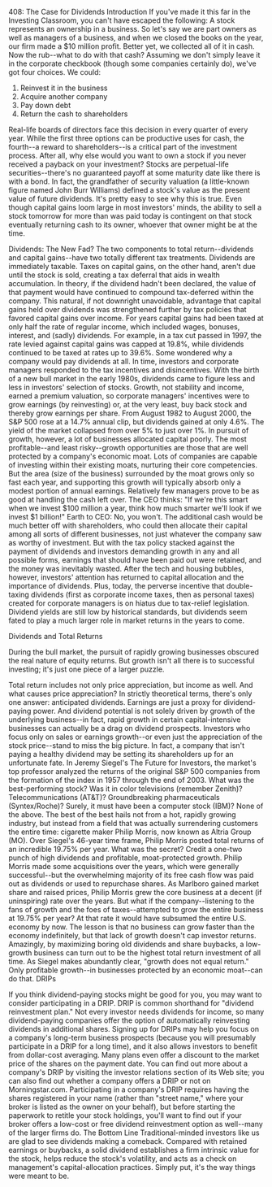408: The Case for Dividends
Introduction
If you've made it this far in the Investing Classroom, you can't have escaped the following: A stock represents an ownership in a business. So let's say we are part owners as well as managers of a business, and when we closed the books on the year, our firm made a $10 million profit. Better yet, we collected all of it in cash. Now the rub--what to do with that cash?
Assuming we don't simply leave it in the corporate checkbook (though some companies certainly do), we've got four choices. We could:
 
 1. Reinvest it in the business
 2. Acquire another company
 3. Pay down debt
 4. Return the cash to shareholders
  
  Real-life boards of directors face this decision in every quarter of every year. While the first three options can be productive uses for cash, the fourth--a reward to shareholders--is a critical part of the investment process. After all, why else would you want to own a stock if you never received a payback on your investment? Stocks are perpetual-life securities--there's no guaranteed payoff at some maturity date like there is with a bond.
  In fact, the grandfather of security valuation (a little-known figure named John Burr Williams) defined a stock's value as the present value of future dividends. It's pretty easy to see why this is true. Even though capital gains loom large in most investors' minds, the ability to sell a stock tomorrow for more than was paid today is contingent on that stock eventually returning cash to its owner, whoever that owner might be at the time.

  Dividends: The New Fad?
  The two components to total return--dividends and capital gains--have two totally different tax treatments. Dividends are immediately taxable. Taxes on capital gains, on the other hand, aren't due until the stock is sold, creating a tax deferral that aids in wealth accumulation. In theory, if the dividend hadn't been declared, the value of that payment would have continued to compound tax-deferred within the company.
  This natural, if not downright unavoidable, advantage that capital gains held over dividends was strengthened further by tax policies that favored capital gains over income. For years capital gains had been taxed at only half the rate of regular income, which included wages, bonuses, interest, and (sadly) dividends. For example, in a tax cut passed in 1997, the rate levied against capital gains was capped at 19.8%, while dividends continued to be taxed at rates up to 39.6%. Some wondered why a company would pay dividends at all.
  In time, investors and corporate managers responded to the tax incentives and disincentives. With the birth of a new bull market in the early 1980s, dividends came to figure less and less in investors' selection of stocks. Growth, not stability and income, earned a premium valuation, so corporate managers' incentives were to grow earnings (by reinvesting) or, at the very least, buy back stock and thereby grow earnings per share. From August 1982 to August 2000, the S&P 500 rose at a 14.7% annual clip, but dividends gained at only 4.6%. The yield of the market collapsed from over 5% to just over 1%.
  In pursuit of growth, however, a lot of businesses allocated capital poorly. The most profitable--and least risky--growth opportunities are those that are well protected by a company's economic moat. Lots of companies are capable of investing within their existing moats, nurturing their core competencies. But the area (size of the business) surrounded by the moat grows only so fast each year, and supporting this growth will typically absorb only a modest portion of annual earnings. 
  Relatively few managers prove to be as good at handling the cash left over. The CEO thinks: "If we're this smart when we invest $100 million a year, think how much smarter we'll look if we invest $1 billion!" Earth to CEO: No, you won't. The additional cash would be much better off with shareholders, who could then allocate their capital among all sorts of different businesses, not just whatever the company saw as worthy of investment. But with the tax policy stacked against the payment of dividends and investors demanding growth in any and all possible forms, earnings that should have been paid out were retained, and the money was inevitably wasted.
  After the tech and housing bubbles, however, investors' attention has returned to capital allocation and the importance of dividends. Plus, today, the perverse incentive that double-taxing dividends (first as corporate income taxes, then as personal taxes) created for corporate managers is on hiatus due to tax-relief legislation. Dividend yields are still low by historical standards, but dividends seem fated to play a much larger role in market returns in the years to come.

  Dividends and Total Returns

  During the bull market, the pursuit of rapidly growing businesses obscured the real nature of equity returns. But growth isn't all there is to successful investing; it's just one piece of a larger puzzle.
   
   Total return includes not only price appreciation, but income as well. And what causes price appreciation? In strictly theoretical terms, there's only one answer: anticipated dividends. Earnings are just a proxy for dividend-paying power. And dividend potential is not solely driven by growth of the underlying business--in fact, rapid growth in certain capital-intensive businesses can actually be a drag on dividend prospects.
   Investors who focus only on sales or earnings growth--or even just the appreciation of the stock price--stand to miss the big picture. In fact, a company that isn't paying a healthy dividend may be setting its shareholders up for an unfortunate fate.
   In Jeremy Siegel's The Future for Investors, the market's top professor analyzed the returns of the original S&P 500 companies from the formation of the index in 1957 through the end of 2003. What was the best-performing stock? Was it in color televisions (remember Zenith)? Telecommunications (AT&T)? Groundbreaking pharmaceuticals (Syntex/Roche)? Surely, it must have been a computer stock (IBM)?
   None of the above. The best of the best hails not from a hot, rapidly growing industry, but instead from a field that was actually surrendering customers the entire time: cigarette maker Philip Morris, now known as Altria Group (MO). Over Siegel's 46-year time frame, Philip Morris posted total returns of an incredible 19.75% per year.
   What was the secret? Credit a one-two punch of high dividends and profitable, moat-protected growth. Philip Morris made some acquisitions over the years, which were generally successful--but the overwhelming majority of its free cash flow was paid out as dividends or used to repurchase shares. As Marlboro gained market share and raised prices, Philip Morris grew the core business at a decent (if uninspiring) rate over the years. But what if the company--listening to the fans of growth and the foes of taxes--attempted to grow the entire business at 19.75% per year? At that rate it would have subsumed the entire U.S. economy by now.
   The lesson is that no business can grow faster than the economy indefinitely, but that lack of growth doesn't cap investor returns. Amazingly, by maximizing boring old dividends and share buybacks, a low-growth business can turn out to be the highest total return investment of all time. As Siegel makes abundantly clear, "growth does not equal return." Only profitable growth--in businesses protected by an economic moat--can do that.
   DRIPs

   If you think dividend-paying stocks might be good for you, you may want to consider participating in a DRIP. DRIP is common shorthand for "dividend reinvestment plan." Not every investor needs dividends for income, so many dividend-paying companies offer the option of automatically reinvesting dividends in additional shares.
   Signing up for DRIPs may help you focus on a company's long-term business prospects (because you will presumably participate in a DRIP for a long time), and it also allows investors to benefit from dollar-cost averaging. Many plans even offer a discount to the market price of the shares on the payment date.
   You can find out more about a company's DRIP by visiting the investor relations section of its Web site; you can also find out whether a company offers a DRIP or not on Morningstar.com. Participating in a company's DRIP requires having the shares registered in your name (rather than "street name," where your broker is listed as the owner on your behalf), but before starting the paperwork to retitle your stock holdings, you'll want to find out if your broker offers a low-cost or free dividend reinvestment option as well--many of the larger firms do.
   The Bottom Line
   Traditional-minded investors like us are glad to see dividends making a comeback. Compared with retained earnings or buybacks, a solid dividend establishes a firm intrinsic value for the stock, helps reduce the stock's volatility, and acts as a check on management's capital-allocation practices. Simply put, it's the way things were meant to be.


